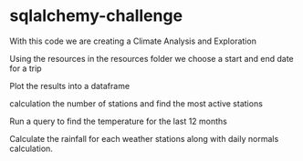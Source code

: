 # sqlalchemy-challenge
With this code we are creating a Climate Analysis and Exploration

Using the resources in the resources folder we choose a start and end date for a trip

Plot the results into a dataframe

calculation the number of stations and find the most active stations

Run a query to find the temperature for the last 12 months

Calculate the rainfall for each weather stations along with daily normals calculation.